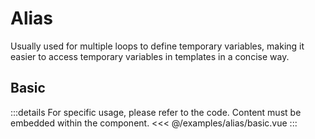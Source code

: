 # Alias

<script setup>
import Basic from '/examples/alias/basic.vue'
import BasicSource from '/examples/alias/basic.vue?raw'
</script>

Usually used for multiple loops to define temporary variables, making it easier to access temporary variables in templates in a concise way.

## Basic <play :source-code="BasicSource" />

<Basic />

:::details For specific usage, please refer to the code. Content must be embedded within the component.
<<< @/examples/alias/basic.vue
:::

